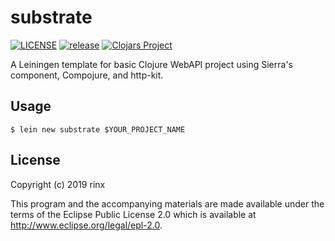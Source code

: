 # substrate
[![LICENSE](https://img.shields.io/github/license/rinx/substrate)](https://github.com/rinx/substrate/blob/master/LICENSE)
[![release](https://img.shields.io/github/v/release/rinx/substrate)](https://github.com/rinx/substrate/releases)
[![Clojars Project](https://clojars.org/substrate/lein-template/latest-version.svg)](https://clojars.org/substrate/lein-template)

A Leiningen template for basic Clojure WebAPI project using Sierra's component, Compojure, and http-kit.

## Usage

    $ lein new substrate $YOUR_PROJECT_NAME

## License

Copyright (c) 2019 rinx

This program and the accompanying materials are made available under the
terms of the Eclipse Public License 2.0 which is available at
http://www.eclipse.org/legal/epl-2.0.

